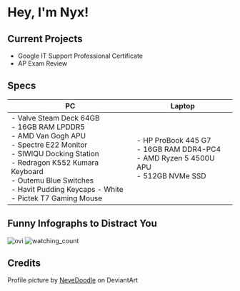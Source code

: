 # Hey, I'm Nyx!

## Current Projects
- Google IT Support Professional Certificate
- AP Exam Review


## Specs
| PC                                                                                                                                                                                                                                                                  	| Laptop                                                                                                	|
|---------------------------------------------------------------------------------------------------------------------------------------------------------------------------------------------------------------------------------------------------------------------	|-------------------------------------------------------------------------------------------------------	|
| - Valve Steam Deck 64GB<br>    - 16GB RAM LPDDR5<br>    - AMD Van Gogh APU<br>- Spectre E22 Monitor<br>- SIWIQU Docking Station<br>- Redragon K552 Kumara Keyboard<br>    - Outemu Blue Switches<br>    - Havit Pudding Keycaps - White<br>- Pictek T7 Gaming Mouse 	| - HP ProBook 445 G7<br>    - 16GB RAM DDR4-PC4<br>    - AMD Ryzen 5 4500U APU<br>    - 512GB NVMe SSD 	|

## Funny Infographs to Distract You
<img src="https://github-readme-stats.vercel.app/api/top-langs?username=onyxcode&show_icons=true&locale=en&layout=compact&theme=tokyonight" alt="ovi" />

<img src="https://komarev.com/ghpvc/?username=onyxcode&color=blueviolet" alt="watching_count" />


## Credits
Profile picture by [NeveDoodle](https://www.deviantart.com/nevedoodle/gallery) on DeviantArt
